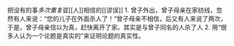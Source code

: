 把没有的事*多次重复*诓[[人]]相信的[[谬误]] 
	1. 曾子外出，曾子母亲在家纺线，忽然有人来说：“您的儿子在外面杀人了！”曾子母亲不相信，后又有人来说了两次，于是，曾子母亲信以为真，赶快离开了家。其实是与曾子同名的人杀了人
	2. 用“很多人认为一个论题是真实的”来证明论题的真实性。